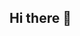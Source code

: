 ## Hi there 👋

<!--
**wbrooks219/wbrooks219** is a ✨ _special_ ✨ repository because its `README.md` (this file) appears on your GitHub profile.

Here are some ideas to get you started:

- 🔭 I’m currently working on Research at the University of Ottawa
- 🌱 I’m currently learning ...
- 👯 I’m looking to collaborate on ...
- 🤔 I’m looking for help with ...
- 💬 Ask me about ...
- 📫 How to reach me: will.brooks219@gmail.com
- 😄 Pronouns: he\him
- ⚡ Fun fact: ...
-->
